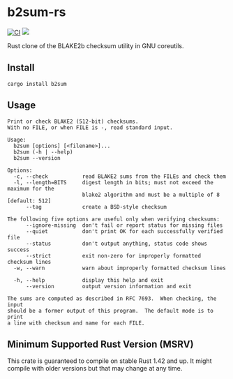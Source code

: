 # b2sum-rs

[![CI](https://github.com/jtdowney/b2sum-rs/actions/workflows/ci.yml/badge.svg)](https://github.com/jtdowney/b2sum-rs/actions/workflows/ci.yml)
[![](https://img.shields.io/crates/v/b2sum.svg)](https://crates.io/crates/b2sum)

Rust clone of the BLAKE2b checksum utility in GNU coreutils.

## Install

`cargo install b2sum`

## Usage

```
Print or check BLAKE2 (512-bit) checksums.
With no FILE, or when FILE is -, read standard input.

Usage:
  b2sum [options] [<filename>]...
  b2sum (-h | --help)
  b2sum --version

Options:
  -c, --check           read BLAKE2 sums from the FILEs and check them
  -l, --length=BITS     digest length in bits; must not exceed the maximum for the
                        blake2 algorithm and must be a multiple of 8 [default: 512]
      --tag             create a BSD-style checksum

The following five options are useful only when verifying checksums:
      --ignore-missing  don't fail or report status for missing files
      --quiet           don't print OK for each successfully verified file
      --status          don't output anything, status code shows success
      --strict          exit non-zero for improperly formatted checksum lines
  -w, --warn            warn about improperly formatted checksum lines

  -h, --help            display this help and exit
      --version         output version information and exit

The sums are computed as described in RFC 7693.  When checking, the input
should be a former output of this program.  The default mode is to print
a line with checksum and name for each FILE.
```

## Minimum Supported Rust Version (MSRV)

This crate is guaranteed to compile on stable Rust 1.42 and up. It might compile with older versions but that may change at any time.
